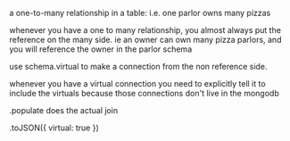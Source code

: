 a one-to-many relationship in a table:
i.e. one parlor owns many pizzas

whenever you have a one to many relationship, you almost always put the reference on the many side.  ie an owner can own many pizza parlors, and you will reference the owner in the parlor schema

use schema.virtual to make a connection from the non reference side.

whenever you have a virtual connection you need to explicitly tell it to include the virtuals because those connections don't live in the mongodb

.populate does the actual join

.toJSON({ virtual: true })

